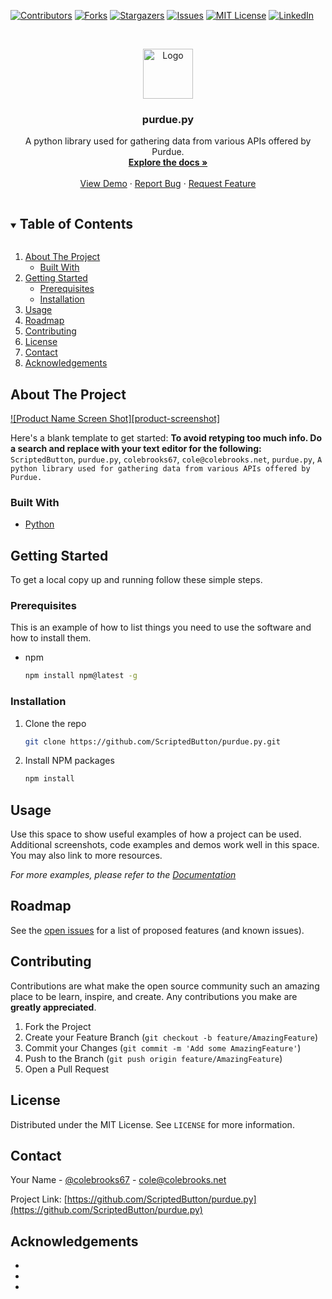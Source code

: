 <!--
*** Thanks for checking out the Best-README-Template. If you have a suggestion
*** that would make this better, please fork the repo and create a pull request
*** or simply open an issue with the tag "enhancement".
*** Thanks again! Now go create something AMAZING! :D
***
***
***
*** To avoid retyping too much info. Do a search and replace for the following:
*** ScriptedButton, purdue.py, colebrooks67, cole@colebrooks.net, purdue.py, A python library used for gathering data from various APIs offered by Purdue.
-->



<!-- PROJECT SHIELDS -->
<!--
*** I'm using markdown "reference style" links for readability.
*** Reference links are enclosed in brackets [ ] instead of parentheses ( ).
*** See the bottom of this document for the declaration of the reference variables
*** for contributors-url, forks-url, etc. This is an optional, concise syntax you may use.
*** https://www.markdownguide.org/basic-syntax/#reference-style-links
-->
[![Contributors][contributors-shield]][contributors-url]
[![Forks][forks-shield]][forks-url]
[![Stargazers][stars-shield]][stars-url]
[![Issues][issues-shield]][issues-url]
[![MIT License][license-shield]][license-url]
[![LinkedIn][linkedin-shield]][linkedin-url]



<!-- PROJECT LOGO -->
<br />
<p align="center">
  <a href="https://github.com/ScriptedButton/purdue.py">
    <img src="images/logo.png" alt="Logo" width="80" height="80">
  </a>

  <h3 align="center">purdue.py</h3>

  <p align="center">
    A python library used for gathering data from various APIs offered by Purdue.
    <br />
    <a href="https://github.com/ScriptedButton/purdue.py"><strong>Explore the docs »</strong></a>
    <br />
    <br />
    <a href="https://github.com/ScriptedButton/purdue.py">View Demo</a>
    ·
    <a href="https://github.com/ScriptedButton/purdue.py/issues">Report Bug</a>
    ·
    <a href="https://github.com/ScriptedButton/purdue.py/issues">Request Feature</a>
  </p>
</p>



<!-- TABLE OF CONTENTS -->
<details open="open">
  <summary><h2 style="display: inline-block">Table of Contents</h2></summary>
  <ol>
    <li>
      <a href="#about-the-project">About The Project</a>
      <ul>
        <li><a href="#built-with">Built With</a></li>
      </ul>
    </li>
    <li>
      <a href="#getting-started">Getting Started</a>
      <ul>
        <li><a href="#prerequisites">Prerequisites</a></li>
        <li><a href="#installation">Installation</a></li>
      </ul>
    </li>
    <li><a href="#usage">Usage</a></li>
    <li><a href="#roadmap">Roadmap</a></li>
    <li><a href="#contributing">Contributing</a></li>
    <li><a href="#license">License</a></li>
    <li><a href="#contact">Contact</a></li>
    <li><a href="#acknowledgements">Acknowledgements</a></li>
  </ol>
</details>



<!-- ABOUT THE PROJECT -->
## About The Project

[![Product Name Screen Shot][product-screenshot]](https://example.com)

Here's a blank template to get started:
**To avoid retyping too much info. Do a search and replace with your text editor for the following:**
`ScriptedButton`, `purdue.py`, `colebrooks67`, `cole@colebrooks.net`, `purdue.py`, `A python library used for gathering data from various APIs offered by Purdue.`


### Built With

* [Python](https://www.python.org/)


<!-- GETTING STARTED -->
## Getting Started

To get a local copy up and running follow these simple steps.

### Prerequisites

This is an example of how to list things you need to use the software and how to install them.
* npm
  ```sh
  npm install npm@latest -g
  ```

### Installation

1. Clone the repo
   ```sh
   git clone https://github.com/ScriptedButton/purdue.py.git
   ```
2. Install NPM packages
   ```sh
   npm install
   ```



<!-- USAGE EXAMPLES -->
## Usage

Use this space to show useful examples of how a project can be used. Additional screenshots, code examples and demos work well in this space. You may also link to more resources.

_For more examples, please refer to the [Documentation](https://example.com)_



<!-- ROADMAP -->
## Roadmap

See the [open issues](https://github.com/ScriptedButton/purdue.py/issues) for a list of proposed features (and known issues).



<!-- CONTRIBUTING -->
## Contributing

Contributions are what make the open source community such an amazing place to be learn, inspire, and create. Any contributions you make are **greatly appreciated**.

1. Fork the Project
2. Create your Feature Branch (`git checkout -b feature/AmazingFeature`)
3. Commit your Changes (`git commit -m 'Add some AmazingFeature'`)
4. Push to the Branch (`git push origin feature/AmazingFeature`)
5. Open a Pull Request



<!-- LICENSE -->
## License

Distributed under the MIT License. See `LICENSE` for more information.



<!-- CONTACT -->
## Contact

Your Name - [@colebrooks67](https://twitter.com/colebrooks67) - cole@colebrooks.net

Project Link: [https://github.com/ScriptedButton/purdue.py](https://github.com/ScriptedButton/purdue.py)



<!-- ACKNOWLEDGEMENTS -->
## Acknowledgements

* []()
* []()
* []()





<!-- MARKDOWN LINKS & IMAGES -->
<!-- https://www.markdownguide.org/basic-syntax/#reference-style-links -->
[contributors-shield]: https://img.shields.io/github/contributors/ScriptedButton/repo.svg?style=for-the-badge
[contributors-url]: https://github.com/ScriptedButton/repo/graphs/contributors
[forks-shield]: https://img.shields.io/github/forks/ScriptedButton/repo.svg?style=for-the-badge
[forks-url]: https://github.com/ScriptedButton/repo/network/members
[stars-shield]: https://img.shields.io/github/stars/ScriptedButton/repo.svg?style=for-the-badge
[stars-url]: https://github.com/ScriptedButton/repo/stargazers
[issues-shield]: https://img.shields.io/github/issues/ScriptedButton/repo.svg?style=for-the-badge
[issues-url]: https://github.com/ScriptedButton/repo/issues
[license-shield]: https://img.shields.io/github/license/ScriptedButton/repo.svg?style=for-the-badge
[license-url]: https://github.com/ScriptedButton/repo/blob/master/LICENSE.txt
[linkedin-shield]: https://img.shields.io/badge/-LinkedIn-black.svg?style=for-the-badge&logo=linkedin&colorB=555
[linkedin-url]: https://linkedin.com/in/ScriptedButton
